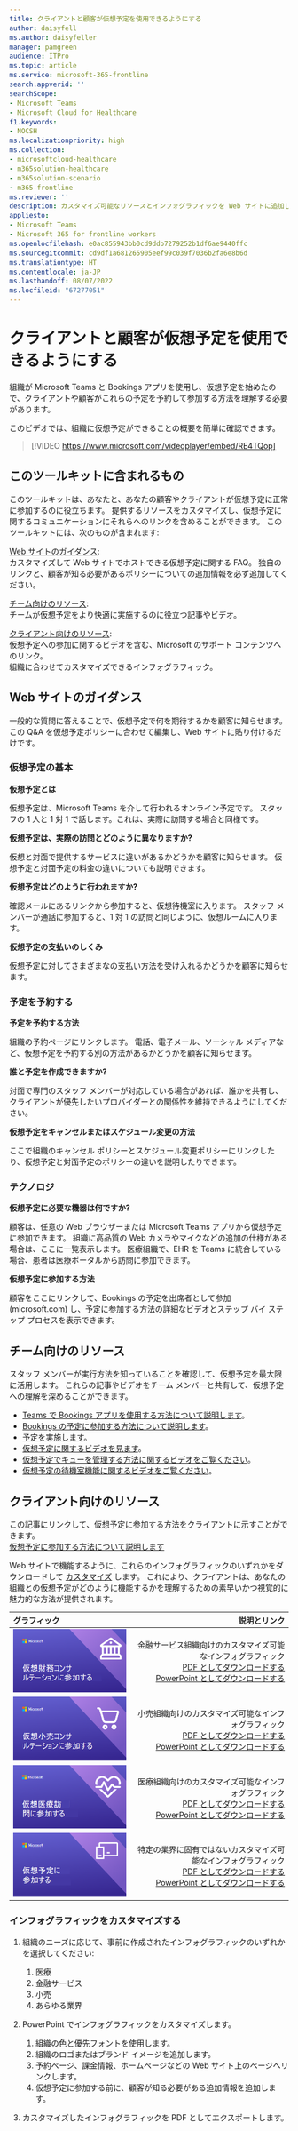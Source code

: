 ```yaml
---
title: クライアントと顧客が仮想予定を使用できるようにする
author: daisyfell
ms.author: daisyfeller
manager: pamgreen
audience: ITPro
ms.topic: article
ms.service: microsoft-365-frontline
search.appverid: ''
searchScope:
- Microsoft Teams
- Microsoft Cloud for Healthcare
f1.keywords:
- NOCSH
ms.localizationpriority: high
ms.collection:
- microsoftcloud-healthcare
- m365solution-healthcare
- m365solution-scenario
- m365-frontline
ms.reviewer: ''
description: カスタマイズ可能なリソースとインフォグラフィックを Web サイトに追加して、クライアントが自分の組織と仮想予定を使用する方法を理解するのに役立ちます。
appliesto:
- Microsoft Teams
- Microsoft 365 for frontline workers
ms.openlocfilehash: e0ac855943bb0cd9ddb7279252b1df6ae9440ffc
ms.sourcegitcommit: cd9df1a681265905eef99c039f7036b2fa6e8b6d
ms.translationtype: HT
ms.contentlocale: ja-JP
ms.lasthandoff: 08/07/2022
ms.locfileid: "67277051"
---
```

# <a name="help-your-clients-and-customers-use-virtual-appointments"></a>クライアントと顧客が仮想予定を使用できるようにする

組織が Microsoft Teams と Bookings アプリを使用し、仮想予定を始めたので、クライアントや顧客がこれらの予定を予約して参加する方法を理解する必要があります。

このビデオでは、組織に仮想予定ができることの概要を簡単に確認できます。

> [!VIDEO https://www.microsoft.com/videoplayer/embed/RE4TQop]

## <a name="whats-included-in-this-toolkit"></a>このツールキットに含まれるもの

このツールキットは、あなたと、あなたの顧客やクライアントが仮想予定に正常に参加するのに役立ちます。 提供するリソースをカスタマイズし、仮想予定に関するコミュニケーションにそれらへのリンクを含めることができます。 このツールキットには、次のものが含まれます:

[Web サイトのガイダンス](#guidance-for-your-website): <br> カスタマイズして Web サイトでホストできる仮想予定に関する FAQ。 独自のリンクと、顧客が知る必要があるポリシーについての追加情報を必ず追加してください。

[チーム向けのリソース](#resources-for-your-team): <br> チームが仮想予定をより快適に実施するのに役立つ記事やビデオ。

[クライアント向けのリソース](#resources-for-your-clients): <br>
仮想予定への参加に関するビデオを含む、Microsoft のサポート コンテンツへのリンク。<br>
組織に合わせてカスタマイズできるインフォグラフィック。

## <a name="guidance-for-your-website"></a>Web サイトのガイダンス

一般的な質問に答えることで、仮想予定で何を期待するかを顧客に知らせます。 この Q&A を仮想予定ポリシーに合わせて編集し、Web サイトに貼り付けるだけです。

### <a name="virtual-appointments-basics"></a>仮想予定の基本

**仮想予定とは**

仮想予定は、Microsoft Teams を介して行われるオンライン予定です。 スタッフの 1 人と 1 対 1 で話します。これは、実際に訪問する場合と同様です。

**仮想予定は、実際の訪問とどのように異なりますか?**

仮想と対面で提供するサービスに違いがあるかどうかを顧客に知らせます。 仮想予定と対面予定の料金の違いについても説明できます。

**仮想予定はどのように行われますか?**

確認メールにあるリンクから参加すると、仮想待機室に入ります。 スタッフ メンバーが通話に参加すると、1 対 1 の訪問と同じように、仮想ルームに入ります。

**仮想予定の支払いのしくみ**

仮想予定に対してさまざまなの支払い方法を受け入れるかどうかを顧客に知らせます。

### <a name="booking-an-appointment"></a>予定を予約する

**予定を予約する方法**

組織の予約ページにリンクします。 電話、電子メール、ソーシャル メディアなど、仮想予定を予約する別の方法があるかどうかを顧客に知らせます。

**誰と予定を作成できますか?**

対面で専門のスタッフ メンバーが対応している場合があれば、誰かを共有し、クライアントが優先したいプロバイダーとの関係性を維持できるようにしてください。

**仮想予定をキャンセルまたはスケジュール変更の方法**

ここで組織のキャンセル ポリシーとスケジュール変更ポリシーにリンクしたり、仮想予定と対面予定のポリシーの違いを説明したりできます。

### <a name="technology"></a>テクノロジ

**仮想予定に必要な機器は何ですか?**

顧客は、任意の Web ブラウザーまたは Microsoft Teams アプリから仮想予定に参加できます。 組織に高品質の Web カメラやマイクなどの追加の仕様がある場合は、ここに一覧表示します。 医療組織で、EHR を Teams に統合している場合、患者は医療ポータルから訪問に参加できます。

**仮想予定に参加する方法**

顧客をここにリンクして、Bookings の予定を出席者として参加 (microsoft.com) し、予定に参加する方法の詳細なビデオとステップ バイ ステップ プロセスを表示できます。

## <a name="resources-for-your-team"></a>チーム向けのリソース

スタッフ メンバーが実行方法を知っていることを確認して、仮想予定を最大限に活用します。 これらの記事やビデオをチーム メンバーと共有して、仮想予定への理解を深めることができます。

- [Teams で Bookings アプリを使用する方法について説明します](https://support.microsoft.com/office/what-is-bookings-42d4e852-8e99-4d8f-9b70-d7fc93973cb5)。
- [Bookings の予定に参加する方法について説明します](https://support.microsoft.com/office/join-a-bookings-appointment-attendees-3deb7bde-3ea3-4b41-8a06-741ad0db9fc0)。
- [予定を実施します](bookings-virtual-visits.md#conduct-an-appointment)。
- [仮想予定に関するビデオを見ます](#help-your-clients-and-customers-use-virtual-appointments)。
- [仮想予定でキューを管理する方法に関するビデオをご覧ください](https://go.microsoft.com/fwlink/?linkid=2202615)。
- [仮想予定の待機室機能に関するビデオをご覧ください](https://go.microsoft.com/fwlink/?linkid=2202614)。

## <a name="resources-for-your-clients"></a>クライアント向けのリソース

この記事にリンクして、仮想予定に参加する方法をクライアントに示すことができます。 <br>
[仮想予定に参加する方法について説明します](https://support.microsoft.com/office/join-a-bookings-appointment-as-an-attendee-95cea12d-2220-421f-a663-6efb20913c7f)

Web サイトで機能するように、これらのインフォグラフィックのいずれかをダウンロードして [カスタマイズ](#customize-your-infographic) します。 これにより、クライアントは、あなたの組織との仮想予定がどのように機能するかを理解するための素早いかつ視覚的に魅力的な方法が提供されます。

| グラフィック                | 説明とリンク              |
| :------------------- | -------------------: |
| [![金融サービスのインフォグラフィックの画像](media/vv-finserv-thumbnail.png)](//download.microsoft.com/download/8/5/7/85784cd8-6945-4fcc-a3c3-972bd88d3fef/VirtualVisit_Financial_Infographic.pdf) | 金融サービス組織向けのカスタマイズ可能なインフォグラフィック <br> [PDF としてダウンロードする](//download.microsoft.com/download/8/5/7/85784cd8-6945-4fcc-a3c3-972bd88d3fef/VirtualVisit_Financial_Infographic.pdf) <br> [PowerPoint としてダウンロードする](//download.microsoft.com/download/8/5/7/85784cd8-6945-4fcc-a3c3-972bd88d3fef/VirtualVisit_Financial_Infographic.pptx)
| [![小売のインフォグラフィックの画像](media/vv-retail-thumbnail.png)](//download.microsoft.com/download/a/b/5/ab5c07d9-cf7a-47b3-ba54-05a8a0a2a1bd/VirtualVisit_Retail_Infographic.pdf) | 小売組織向けのカスタマイズ可能なインフォグラフィック <br> [PDF としてダウンロードする](//download.microsoft.com/download/a/b/5/ab5c07d9-cf7a-47b3-ba54-05a8a0a2a1bd/VirtualVisit_Retail_Infographic.pdf) <br> [PowerPoint としてダウンロードする](//download.microsoft.com/download/a/b/5/ab5c07d9-cf7a-47b3-ba54-05a8a0a2a1bd/VirtualVisit_Retail_Infographic.pptx) |
| [![医療のインフォグラフィックの画像](media/vv-healthcare-thumbnail.png)](//download.microsoft.com/download/4/d/3/4d3d9c53-0304-4aea-a56a-60a16402c58f/VirtualVisit_Healthcare_Infographic.pdf) | 医療組織向けのカスタマイズ可能なインフォグラフィック <br> [PDF としてダウンロードする](//download.microsoft.com/download/4/d/3/4d3d9c53-0304-4aea-a56a-60a16402c58f/VirtualVisit_Healthcare_Infographic.pdf) <br> [PowerPoint としてダウンロードする](//download.microsoft.com/download/4/d/3/4d3d9c53-0304-4aea-a56a-60a16402c58f/VirtualVisit_Healthcare_Infographic.pptx) |
| [![業界固有ではないインフォグラフィックの画像。](media/va-generic-thumb.png)](//download.microsoft.com/download/c/6/9/c69d3f29-a8f5-462b-a645-79119beab406/VirtualVisit_Generic_Infographic.pdf) | 特定の業界に固有ではないカスタマイズ可能なインフォグラフィック <br> [PDF としてダウンロードする](//download.microsoft.com/download/c/6/9/c69d3f29-a8f5-462b-a645-79119beab406/VirtualVisit_Generic_Infographic.pdf) <br> [PowerPoint としてダウンロードする](//download.microsoft.com/download/c/6/9/c69d3f29-a8f5-462b-a645-79119beab406/VirtualVisit_Generic_Infographic.pptx) |

### <a name="customize-your-infographic"></a>インフォグラフィックをカスタマイズする

1. 組織のニーズに応じて、事前に作成されたインフォグラフィックのいずれかを選択してください:
    1. 医療
    2. 金融サービス
    3. 小売
    1. あらゆる業界

2. PowerPoint でインフォグラフィックをカスタマイズします。
    1. 組織の色と優先フォントを使用します。
    2. 組織のロゴまたはブランド イメージを追加します。
    3. 予約ページ、課金情報、ホームページなどの Web サイト上のページへリンクします。
    4. 仮想予定に参加する前に、顧客が知る必要がある追加情報を追加します。

3. カスタマイズしたインフォグラフィックを PDF としてエクスポートします。
